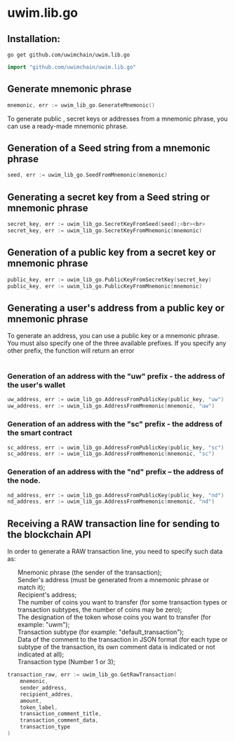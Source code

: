 # uwim.lib.go

<h2>Installation:</h2> 

```
go get github.com/uwimchain/uwim.lib.go
```

```go
import "github.com/uwimchain/uwim.lib.go"
```
<h2>Generate mnemonic phrase</h2>

```go
mnemonic, err := uwim_lib_go.GenerateMnemonic()
```

To generate public , secret keys or addresses from a mnemonic phrase, you can use a ready-made mnemonic phrase.

<h2>Generation of a Seed string from a mnemonic phrase</h2>
  
```go
seed, err := uwim_lib_go.SeedFromMnemonic(mnemonic)
```
<h2>Generating a secret key from a Seed string or mnemonic phrase</h2>

```go
secret_key, err := uwim_lib_go.SecretKeyFromSeed(seed);<br><br>
secret_key, err := uwim_lib_go.SecretKeyFromMnemonic(mnemonic)
```
<h2>Generation of a public key from a secret key or mnemonic phrase</h2>

```go
public_key, err := uwim_lib_go.PublicKeyFromSecretKey(secret_key)
public_key, err := uwim_lib_go.PublicKeyFromMnemonic(mnemonic)
```
<h2>Generating a user's address from a public key or mnemonic phrase</h2>

To generate an address, you can use a public key or a mnemonic phrase. You must also specify one of the three available prefixes. If you specify any other prefix, the function will return an error<br><br>

<h3>Generation of an address with the "uw" prefix - the address of the user's wallet</h3>

```go
uw_address, err := uwim_lib_go.AddressFromPublicKey(public_key, "uw")
uw_address, err := uwim_lib_go.AddressFromMnemonic(mnemonic, "uw")
```
<h3>Generation of an address with the "sc" prefix - the address of the smart contract</h3>

```go
sc_address, err := uwim_lib_go.AddressFromPublicKey(public_key, "sc")
sc_address, err := uwim_lib_go.AddressFromMnemonic(mnemonic, "sc")
```
<h3>Generation of an address with the "nd" prefix – the address of the node.</h3>

```go
nd_address, err := uwim_lib_go.AddressFromPublicKey(public_key, "nd")
nd_address, err := uwim_lib_go.AddressFromMnemonic(mnemonic, "nd")
```
<h2>Receiving a RAW transaction line for sending to the blockchain API </h2>

In order to generate a RAW transaction line, you need to specify such data as: 

<ul>
 Mnemonic phrase (the sender of the transaction);<br>
  Sender's address (must be generated from a mnemonic phrase or match it);<br>
  Recipient's address;<br>
  The number of coins you want to transfer (for some transaction types or transaction subtypes, the number of coins may be zero);<br>
  The designation of the token whose coins you want to transfer (for example: "uwm");<br>
  Transaction subtype (for example: "default_transaction");<br>
  Data of the comment to the transaction in JSON format (for each type or subtype of the transaction, its own comment data is indicated or not indicated at all);<br>
  Transaction type (Number 1 or 3);
</ul>
  
```go
transaction_raw, err := uwim_lib_go.GetRawTransaction(
    mnemonic,
    sender_address,
    recipient_addres,
    amount,
    token_label,
    transaction_comment_title,
    transaction_comment_data,
    transaction_type
)
```

